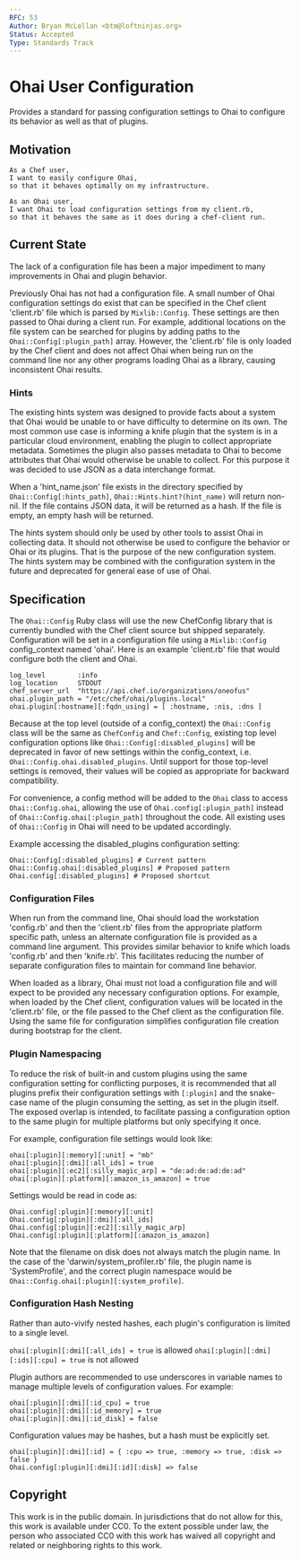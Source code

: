 ```yaml
---
RFC: 53
Author: Bryan McLellan <btm@loftninjas.org>
Status: Accepted
Type: Standards Track
---
```


# Ohai User Configuration

Provides a standard for passing configuration settings to Ohai to configure its behavior as well as that of plugins.

## Motivation

    As a Chef user,
    I want to easily configure Ohai,
    so that it behaves optimally on my infrastructure.

    As an Ohai user,
    I want Ohai to load configuration settings from my client.rb,
    so that it behaves the same as it does during a chef-client run.

## Current State

The lack of a configuration file has been a major impediment to many improvements in Ohai and plugin behavior.

Previously Ohai has not had a configuration file. A small number of Ohai configuration settings do exist that can be specified in the Chef client 'client.rb' file which is parsed by `Mixlib::Config`. These settings are then passed to Ohai during a client run. For example, additional locations on the file system can be searched for plugins by adding paths to the `Ohai::Config[:plugin_path]` array. However, the 'client.rb' file is only loaded by the Chef client and does not affect Ohai when being run on the command line nor any other programs loading Ohai as a library, causing inconsistent Ohai results.

### Hints

The existing hints system was designed to provide facts about a system that Ohai would be unable to or have difficulty to determine on its own. The most common use case is informing a knife plugin that the system is in a particular cloud environment, enabling the plugin to collect appropriate metadata. Sometimes the plugin also passes metadata to Ohai to become attributes that Ohai would otherwise be unable to collect. For this purpose it was decided to use JSON as a data interchange format.

When a 'hint_name.json' file exists in the directory specified by `Ohai::Config[:hints_path]`, `Ohai::Hints.hint?(hint_name)` will return non-nil. If the file contains JSON data, it will be returned as a hash. If the file is empty, an empty hash will be returned.

The hints system should only be used by other tools to assist Ohai in collecting data. It should not otherwise be used to configure the behavior or Ohai or its plugins. That is the purpose of the new configuration system. The hints system may be combined with the configuration system in the future and deprecated for general ease of use of Ohai. 

## Specification

The `Ohai::Config` Ruby class will use the new ChefConfig library that is currently bundled with the Chef client source but shipped separately. Configuration will be set in a configuration file using a `Mixlib::Config` config_context named 'ohai'. Here is an example 'client.rb' file that would configure both the client and Ohai.

```
log_level        :info
log_location     STDOUT
chef_server_url  "https://api.chef.io/organizations/oneofus"
ohai.plugin_path = "/etc/chef/ohai/plugins.local"
ohai.plugin[:hostname][:fqdn_using] = [ :hostname, :nis, :dns ]
```

Because at the top level (outside of a config_context) the `Ohai::Config` class will be the same as `ChefConfig` and `Chef::Config`, existing top level configuration options like `Ohai::Config[:disabled_plugins]` will be deprecated in favor of new settings within the config_context, i.e. `Ohai::Config.ohai.disabled_plugins`. Until support for those top-level settings is removed, their values will be copied as appropriate for backward compatibility.

For convenience, a config method will be added to the `Ohai` class to access `Ohai::Config.ohai`, allowing the use of `Ohai.config[:plugin_path]` instead of `Ohai::Config.ohai[:plugin_path]` throughout the code. All existing uses of `Ohai::Config` in Ohai will need to be updated accordingly.


Example accessing the disabled_plugins configuration setting:

```
Ohai::Config[:disabled_plugins] # Current pattern
Ohai::Config.ohai[:disabled_plugins] # Proposed pattern
Ohai.config[:disabled_plugins] # Proposed shortcut
```

### Configuration Files

When run from the command line, Ohai should load the workstation 'config.rb' and then the 'client.rb' files from the appropriate platform specific path, unless an alternate configuration file is provided as a command line argument. This provides similar behavior to knife which loads 'config.rb' and then 'knife.rb'. This facilitates reducing the number of separate configuration files to maintain for command line behavior.

When loaded as a library, Ohai must not load a configuration file and will expect to be provided any necessary configuration options. For example, when loaded by the Chef client, configuration values will be located in the 'client.rb' file, or the file passed to the Chef client as the configuration file. Using the same file for configuration simplifies configuration file creation during bootstrap for the client.

### Plugin Namespacing

To reduce the risk of built-in and custom plugins using the same configuration setting for conflicting purposes, it is recommended that all plugins prefix their configuration settings with `[:plugin]` and the snake-case name of the plugin consuming the setting, as set in the plugin itself. The exposed overlap is intended, to facilitate passing a configuration option to the same plugin for multiple platforms but only specifying it once.

For example, configuration file settings would look like:

```
ohai[:plugin][:memory][:unit] = "mb"
ohai[:plugin][:dmi][:all_ids] = true
ohai[:plugin][:ec2][:silly_magic_arp] = "de:ad:de:ad:de:ad"
ohai[:plugin][:platform][:amazon_is_amazon] = true
```

Settings would be read in code as:

```
Ohai.config[:plugin][:memory][:unit]
Ohai.config[:plugin][:dmi][:all_ids]
Ohai.config[:plugin][:ec2][:silly_magic_arp]
Ohai.config[:plugin][:platform][:amazon_is_amazon]
```

Note that the filename on disk does not always match the plugin name. In the case of the 'darwin/system_profiler.rb' file, the plugin name is 'SystemProfile', and the correct plugin namespace would be `Ohai::Config.ohai[:plugin][:system_profile]`.

### Configuration Hash Nesting

Rather than auto-vivify nested hashes, each plugin's configuration is limited to a single level.

`ohai[:plugin][:dmi][:all_ids] = true` is allowed
`ohai[:plugin][:dmi][:ids][:cpu] = true` is not allowed

Plugin authors are recommended to use underscores in variable names to manage multiple levels of configuration values. For example:

```
ohai[:plugin][:dmi][:id_cpu] = true
ohai[:plugin][:dmi][:id_memory] = true
ohai[:plugin][:dmi][:id_disk] = false
```

Configuration values may be hashes, but a hash must be explicitly set.

```
ohai[:plugin][:dmi][:id] = { :cpu => true, :memory => true, :disk => false }
Ohai.config[:plugin][:dmi][:id][:disk] => false
```

## Copyright

This work is in the public domain. In jurisdictions that do not allow for this,
this work is available under CC0. To the extent possible under law, the person
who associated CC0 with this work has waived all copyright and related or
neighboring rights to this work.


